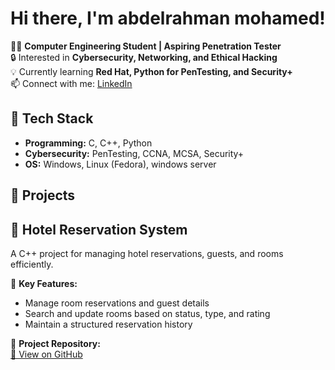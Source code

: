 # Hi there, I'm abdelrahman mohamed!  

👨‍💻 **Computer Engineering Student | Aspiring Penetration Tester**  
🔒 Interested in **Cybersecurity, Networking, and Ethical Hacking**  
💡 Currently learning **Red Hat, Python for PenTesting, and Security+**  
📫 Connect with me: [LinkedIn](www.linkedin.com/in/abdelrahman-mohamed-b3a938350)  

## 🔧 Tech Stack  
- **Programming:** C, C++, Python  
- **Cybersecurity:** PenTesting, CCNA, MCSA, Security+  
- **OS:** Windows, Linux (Fedora), windows server  

## 📌 Projects  
## 🏨 Hotel Reservation System  
A C++ project for managing hotel reservations, guests, and rooms efficiently.  

📌 **Key Features:**  
- Manage room reservations and guest details  
- Search and update rooms based on status, type, and rating  
- Maintain a structured reservation history  

📂 **Project Repository:**  
[🔗 View on GitHub](https://github.com/abdelrahman-gabriel/hotel_reservation_system)
